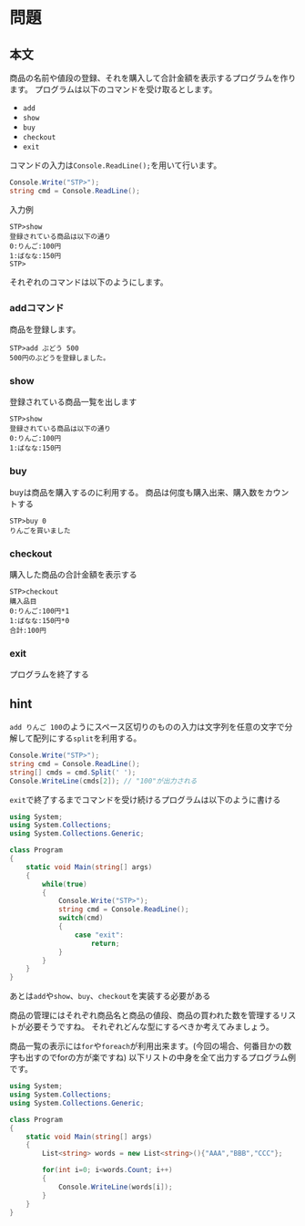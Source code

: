 # 問題

## 本文

商品の名前や値段の登録、それを購入して合計金額を表示するプログラムを作ります。
プログラムは以下のコマンドを受け取るとします。

- `add`
- `show`
- `buy`
- `checkout`
- `exit`

コマンドの入力は`Console.ReadLine();`を用いて行います。

```csharp
Console.Write("STP>");
string cmd = Console.ReadLine();
```

入力例

```
STP>show
登録されている商品は以下の通り
0:りんご:100円
1:ばなな:150円
STP>
```

それぞれのコマンドは以下のようにします。

### addコマンド

商品を登録します。

```
STP>add ぶどう 500
500円のぶどうを登録しました。
```

### show

登録されている商品一覧を出します

```
STP>show
登録されている商品は以下の通り
0:りんご:100円
1:ばなな:150円
```

### buy

buyは商品を購入するのに利用する。
商品は何度も購入出来、購入数をカウントする

```
STP>buy 0
りんごを買いました
```

### checkout

購入した商品の合計金額を表示する

```
STP>checkout
購入品目
0:りんご:100円*1
1:ばなな:150円*0
合計:100円
```

### exit

プログラムを終了する



## hint

`add りんご 100`のようにスペース区切りのものの入力は文字列を任意の文字で分解して配列にする`split`を利用する。
```csharp
Console.Write("STP>");
string cmd = Console.ReadLine();
string[] cmds = cmd.Split(' ');
Console.WriteLine(cmds[2]); // "100"が出力される
```

`exit`で終了するまでコマンドを受け続けるプログラムは以下のように書ける

```csharp
using System;
using System.Collections;
using System.Collections.Generic;

class Program
{
    static void Main(string[] args)
    {
        while(true)
        {
            Console.Write("STP>");
            string cmd = Console.ReadLine();
            switch(cmd)
            {
                case "exit":
                    return;
            }
        }
    }
}
```

あとは`add`や`show`、`buy`、`checkout`を実装する必要がある

商品の管理にはそれぞれ商品名と商品の値段、商品の買われた数を管理するリストが必要そうですね。
それぞれどんな型にするべきか考えてみましょう。

商品一覧の表示には`for`や`foreach`が利用出来ます。(今回の場合、何番目かの数字も出すのでforの方が楽ですね)
以下リストの中身を全て出力するプログラム例です。

```csharp
using System;
using System.Collections;
using System.Collections.Generic;

class Program
{
    static void Main(string[] args)
    {
        List<string> words = new List<string>(){"AAA","BBB","CCC"};

        for(int i=0; i<words.Count; i++)
        {
            Console.WriteLine(words[i]);
        }
    }
}
```